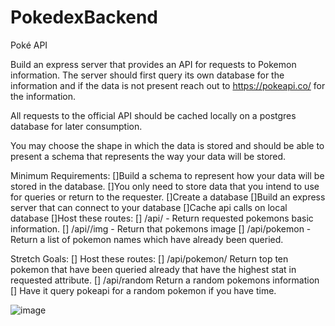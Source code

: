 # PokedexBackend

Poké API

Build an express server that provides an API for requests to Pokemon information. The server should first query its own database for the information and if the data is not present reach out to https://pokeapi.co/ for the information.

All requests to the official API should be cached locally on a postgres database for later consumption.

You may choose the shape in which the data is stored and should be able to present a schema that represents the way your data will be stored.

Minimum Requirements:
[]Build a schema to represent how your data will be stored in the database.
  []You only need to store data that you intend to use for queries or return to the requester.
[]Create a database
[]Build an express server that can connect to your database
[]Cache api calls on local database
[]Host these routes:
  [] /api/<pokemon name> - Return requested pokemons basic information.
  [] /api/<pokemon name>/img - Return that pokemons image
  [] /api/pokemon - Return a list of pokemon names which have already been queried.

Stretch Goals:
[] Host these routes:
  [] /api/pokemon/<attribute>
      Return top ten pokemon that have been queried already that have the highest stat in requested attribute.
  [] /api/random
      Return a random pokemons information
  [] Have it query pokeapi for a random pokemon if you have time.


![image](https://user-images.githubusercontent.com/27661560/139488395-41685d93-ad63-4944-8e4a-5d44c0c33f49.png)

